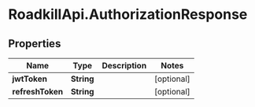 # RoadkillApi.AuthorizationResponse

## Properties

Name | Type | Description | Notes
------------ | ------------- | ------------- | -------------
**jwtToken** | **String** |  | [optional] 
**refreshToken** | **String** |  | [optional] 


